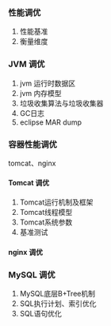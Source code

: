 
### 性能调优
1.	性能基准
2.	衡量维度



### JVM 调优
1.	jvm 运行时数据区
2.	jvm 内存模型
3.	垃圾收集算法与垃圾收集器
4.	GC日志
5.	eclipse MAR dump

### 容器性能调优

tomcat、nginx

#### Tomcat 调优
1.	Tomcat运行机制及框架
2.	Tomcat线程模型
3.	Tomcat系统参数
4.	基准测试

#### nginx 调优

### MySQL 调优

1.	MySQL底层B+Tree机制
2.	SQL执行计划、索引优化
3.	SQL语句优化
